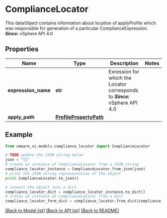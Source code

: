 # ComplianceLocator

This dataObject contains information about location of applyProfile which was responsible for generation of a particular ComplianceExpression.  ***Since:*** vSphere API 4.0 

## Properties
Name | Type | Description | Notes
------------ | ------------- | ------------- | -------------
**expression_name** | **str** | Exression for which the Locator corresponds to  ***Since:*** vSphere API 4.0  | 
**apply_path** | [**ProfilePropertyPath**](ProfilePropertyPath.md) |  | 

## Example

```python
from vmware_vi.models.compliance_locator import ComplianceLocator

# TODO update the JSON string below
json = "{}"
# create an instance of ComplianceLocator from a JSON string
compliance_locator_instance = ComplianceLocator.from_json(json)
# print the JSON string representation of the object
print ComplianceLocator.to_json()

# convert the object into a dict
compliance_locator_dict = compliance_locator_instance.to_dict()
# create an instance of ComplianceLocator from a dict
compliance_locator_form_dict = compliance_locator.from_dict(compliance_locator_dict)
```
[[Back to Model list]](../README.md#documentation-for-models) [[Back to API list]](../README.md#documentation-for-api-endpoints) [[Back to README]](../README.md)


